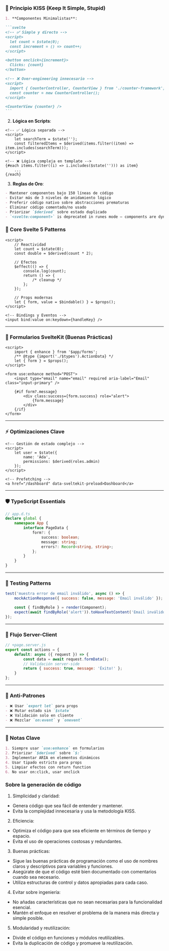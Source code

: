 ### 🧠 Principio KISS (Keep It Simple, Stupid)

````markdown
1. **Componentes Minimalistas**:

```svelte
<!-- ✅ Simple y directo -->
<script>
  let count = $state(0);
  const increment = () => count++;
</script>

<button onclick={increment}>
  Clicks: {count}
</button>

<!-- ❌ Over-engineering innecesario -->
<script>
  import { CounterController, CounterView } from './counter-framework';
  const counter = new CounterController();
</script>

<CounterView {counter} />
```
````

2. **Lógica en Scripts**:

```svelte
<!-- ✅ Lógica separada -->
<script>
	let searchTerm = $state('');
	const filteredItems = $derived(items.filter((item) => item.includes(searchTerm)));
</script>

<!-- ❌ Lógica compleja en template -->
{#each items.filter((i) => i.includes($state(''))) as item}
	...
{/each}
```

3. **Reglas de Oro**:

```markdown
- Mantener componentes bajo 150 líneas de código
- Evitar más de 3 niveles de anidamiento lógico
- Preferir código nativo sobre abstracciones prematuras
- Eliminar código comentado/no usado
- Priorizar `$derived` sobre estado duplicado
- `<svelte:component>` is deprecated in runes mode — components are dynamic by default
```

### 🚀 Core Svelte 5 Patterns

```svelte
<script>
	// Reactividad
	let count = $state(0);
	const double = $derived(count * 2);

	// Efectos
	$effect(() => {
		console.log(count);
		return () => {
			/* cleanup */
		};
	});

	// Props modernas
	let { form, value = $bindable() } = $props();
</script>

<!-- Bindings y Eventos -->
<input bind:value on:keydown={handleKey} />
```

---

### 📝 Formularios SvelteKit (Buenas Prácticas)

```svelte
<script>
	import { enhance } from '$app/forms';
	/** @type {import('./$types').ActionData} */
	let { form } = $props();
</script>

<form use:enhance method="POST">
	<input type="email" name="email" required aria-label="Email" class="input-primary" />

	{#if form?.message}
		<div class:success={form.success} role="alert">
			{form.message}
		</div>
	{/if}
</form>
```

---

### ⚡ Optimizaciones Clave

```svelte
<!-- Gestión de estado complejo -->
<script>
	let user = $state({
		name: 'Ada',
		permissions: $derived(roles.admin)
	});
</script>

<!-- Prefetching -->
<a href="/dashboard" data-sveltekit-preload>Dashboard</a>
```

---

### 🛡️ TypeScript Essentials

```typescript
// app.d.ts
declare global {
	namespace App {
		interface PageData {
			form?: {
				success: boolean;
				message: string;
				errors?: Record<string, string>;
			};
		}
	}
}
```

---

### 🧪 Testing Patterns

```javascript
test('muestra error de email inválido', async () => {
	mockActionResponse({ success: false, message: 'Email inválido' });

	const { findByRole } = render(Component);
	expect(await findByRole('alert')).toHaveTextContent('Email inválido');
});
```

---

### 🔄 Flujo Server-Client

```javascript
// +page.server.js
export const actions = {
	default: async ({ request }) => {
		const data = await request.formData();
		// Validación server-side
		return { success: true, message: 'Éxito!' };
	}
};
```

---

### 🚫 Anti-Patrones

```markdown
- ❌ Usar `export let` para props
- ❌ Mutar estado sin `$state`
- ❌ Validación solo en cliente
- ❌ Mezclar `on:event` y `onevent`
```

---

### 📍 Notas Clave

```markdown
1. Siempre usar `use:enhance` en formularios
2. Priorizar `$derived` sobre `$:`
3. Implementar ARIA en elementos dinámicos
4. Usar tipado estricto para props
5. Limpiar efectos con return function
6. No usar on:click, usar onclick
```

### Sobre la generación de código

1. Simplicidad y claridad:

- Genera código que sea fácil de entender y mantener.
- Evita la complejidad innecesaria y usa la metodología KISS.

2. Eficiencia:

- Optimiza el código para que sea eficiente en términos de tiempo y espacio.
- Evita el uso de operaciones costosas y redundantes.

3. Buenas prácticas:

- Sigue las buenas prácticas de programación como el uso de nombres claros y descriptivos para variables y funciones.
- Asegúrate de que el código esté bien documentado con comentarios cuando sea necesario.
- Utiliza estructuras de control y datos apropiadas para cada caso.

4. Evitar sobre ingeniería:

- No añadas características que no sean necesarias para la funcionalidad esencial.
- Mantén el enfoque en resolver el problema de la manera más directa y simple posible.

5. Modularidad y reutilización:

- Divide el código en funciones y módulos reutilizables.
- Evita la duplicación de código y promueve la reutilización.
